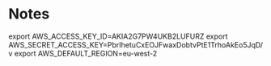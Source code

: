 # Notes

export AWS_ACCESS_KEY_ID=AKIA2G7PW4UKB2LUFURZ
export AWS_SECRET_ACCESS_KEY=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
export AWS_DEFAULT_REGION=eu-west-2